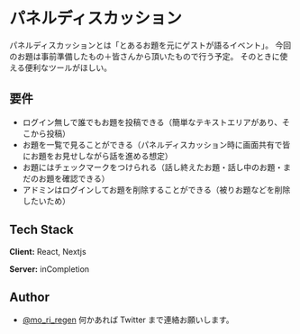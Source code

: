 # パネルディスカッション

パネルディスカッションとは「とあるお題を元にゲストが語るイベント」。
今回のお題は事前準備したもの＋皆さんから頂いたもので行う予定。
そのときに使える便利なツールがほしい。

## 要件

- ログイン無しで誰でもお題を投稿できる（簡単なテキストエリアがあり、そこから投稿）
- お題を一覧で見ることができる（パネルディスカッション時に画面共有で皆にお題をお見せしながら話を進める想定）
- お題にはチェックマークをつけられる（話し終えたお題・話し中のお題・まだのお題を確認できる）
- アドミンはログインしてお題を削除することができる（被りお題などを削除したいため）

## Tech Stack

**Client:** React, Nextjs

**Server:** inCompletion

## Author

- [@mo_ri_regen](https://twitter.com/mo_ri_regen)
  何かあれば Twitter まで連絡お願いします。
